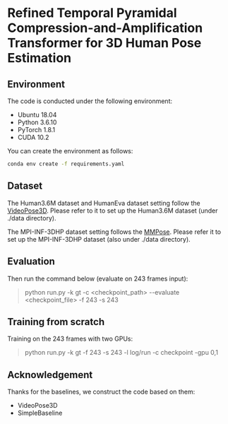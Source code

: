 # Refined Temporal Pyramidal Compression-and-Amplification Transformer for 3D Human Pose Estimation

## Environment

The code is conducted under the following environment:

* Ubuntu 18.04
* Python 3.6.10
* PyTorch 1.8.1
* CUDA 10.2

You can create the environment as follows:

```bash
conda env create -f requirements.yaml
```

## Dataset

The Human3.6M dataset and HumanEva dataset setting follow the [VideoPose3D](https://github.com/facebookresearch/VideoPose3D).
Please refer to it to set up the Human3.6M dataset (under ./data directory).

The MPI-INF-3DHP dataset setting follows the [MMPose](https://github.com/open-mmlab/mmpose).
Please refer it to set up the MPI-INF-3DHP dataset (also under ./data directory).

## Evaluation

Then run the command below (evaluate on 243 frames input):

> python run.py -k gt -c <checkpoint_path> --evaluate <checkpoint_file> -f 243 -s 243

## Training from scratch

Training on the 243 frames with two GPUs:

>  python run.py -k gt -f 243 -s 243 -l log/run -c checkpoint -gpu 0,1

## Acknowledgement

Thanks for the baselines, we construct the code based on them:

* VideoPose3D
* SimpleBaseline
